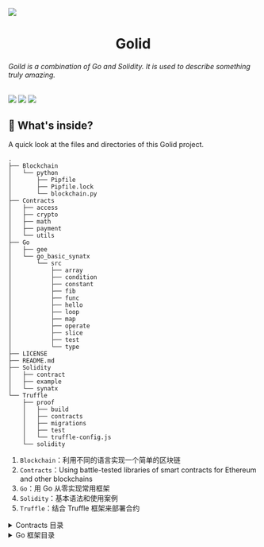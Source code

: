 ![](https://raw.githubusercontent.com/HurleyJames/ImageHosting/master/IMG_8085EE82665C-1.jpeg)

<center><h1>Golid</h1></center>

<h6>Goild is a combination of Go and Solidity. It is used to describe something truly amazing.</h6>

![](https://img.shields.io/badge/uses-Go-7fd5ea?logo=Go&logoColor=white)  ![](https://img.shields.io/badge/uses-Solidity-1b1b1b?logo=Solidity&logoColor=white)  ![](https://img.shields.io/badge/platform-Ethereum-1b1b1b?logo=Ethereum&logoColor=white)


## 🧐 What's inside?

A quick look at the files and directories of this Golid project.

```
.
├── Blockchain
│   └── python
│       ├── Pipfile
│       ├── Pipfile.lock
│       └── blockchain.py
├── Contracts
│   ├── access
│   ├── crypto
│   ├── math
│   ├── payment
│   └── utils
├── Go
│   ├── gee
│   └── go_basic_synatx
│       └── src
│           ├── array
│           ├── condition
│           ├── constant
│           ├── fib
│           ├── func
│           ├── hello
│           ├── loop
│           ├── map
│           ├── operate
│           ├── slice
│           ├── test
│           └── type
├── LICENSE
├── README.md
├── Solidity
│   ├── contract
│   ├── example
│   └── synatx
└── Truffle
    ├── proof
    │   ├── build
    │   ├── contracts
    │   ├── migrations
    │   ├── test
    │   └── truffle-config.js
    └── solidity
```

1. `Blockchain`：利用不同的语言实现一个简单的区块链
2. `Contracts`：Using battle-tested libraries of smart contracts for Ethereum and other blockchains
3. `Go`：用 Go 从零实现常用框架
4. `Solidity`：基本语法和使用案例
5. `Truffle`：结合 Truffle 框架来部署合约

<details>
<summary>Contracts 目录</summary>
<pre><code>
├── Contracts
│   ├── access
│   │   └── Ownable.sol
│   ├── crypto
│   │   └── MerkleProof.sol
│   ├── math
│   │   ├── Math.sol
│   │   └── SafeMath.sol
│   ├── payment
│   │   ├── ConditionalEscrow.sol
│   │   ├── Escrow.sol
│   │   └── RefundEscrow.sol
│   └── utils
│       ├── Address.sol
│       ├── Context.sol
│       ├── Counters.sol
│       ├── Create.sol
│       ├── Map.sol
│       ├── Pausable.sol
│       ├── ReentrancyGuard.sol
│       ├── SafeCast.sol
│       └── Strings.sol
</code></pre>
</details>

<details>
<summary>Go 框架目录</summary>
<pre><code>
├── Go
│   ├── gee
│   │   └── http
│   │       ├── base1
│   │       │   └── main.go
│   │       ├── base2
│   │       │   └── main.go
│   │       └── base3
│   │           ├── gee
│   │           │   ├── gee.go
│   │           │   └── go.mod
│   │           ├── go.mod
│   │           └── main.go
</code></pre>
</details>

